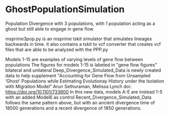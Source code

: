 # GhostPopulationSimulation
Population Divergence with 3 populations, with 1 population acting as a ghost but still able to engage in gene flow

msprime3pop.py is an msprime tskit simulator that simulates lineages backwards in time. it also contains a tskit to vcf converter that creates vcf files that are able to be analyzed with the PPP.py

Models 1-15 are examples of varying levels of gene flow between populations
The figures for models 1-15 is labeled in "gene flow figures" bilateral and unilateral
Deep_Divergence_Simulated_Data is newly created data to help supplement "Accounting for Gene Flow from Unsampled ‘Ghost’ Populations while Estimating Evolutionay History under the Isolation with Migration Model"
Arun Sethuraman, Melissa Lynch
doi: https://doi.org/10.1101/733600
In this new data, models A-E are instead 1-5 with an added Model6 as control
Recent_Divergence_Simulated_Data follows the same pattern above, but with an ancient divergence time of 18500 generations and a recent divergence of 1850 generations. 